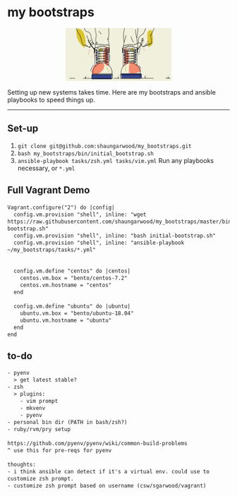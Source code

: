 # my bootstraps

<p align="center">
  <img src="lib/logo.jpeg" width="240" height="120" />
</p>


Setting up new systems takes time. Here are my bootstraps and ansible playbooks to speed things up.

---

## Set-up
1. ```git clone git@github.com:shaungarwood/my_bootstraps.git```
2. ```bash my_bootstraps/bin/initial_bootstrap.sh```
3. ```ansible-playbook tasks/zsh.yml tasks/vim.yml``` Run any playbooks necessary, or ```*.yml```

## Full Vagrant Demo
```
Vagrant.configure("2") do |config|
  config.vm.provision "shell", inline: "wget https://raw.githubusercontent.com/shaungarwood/my_bootstraps/master/bin/initial-bootstrap.sh"
  config.vm.provision "shell", inline: "bash initial-bootstrap.sh"
  config.vm.provision "shell", inline: "ansible-playbook ~/my_bootstraps/tasks/*.yml"


  config.vm.define "centos" do |centos|
    centos.vm.box = "bento/centos-7.2"
    centos.vm.hostname = "centos"
  end

  config.vm.define "ubuntu" do |ubuntu|
    ubuntu.vm.box = "bento/ubuntu-18.04"
    ubuntu.vm.hostname = "ubuntu"
  end
end
```

## to-do
```
- pyenv
  > get latest stable?
- zsh
  > plugins:
    - vim prompt
    - mkvenv
    - pyenv
- personal bin dir (PATH in bash/zsh?)
- ruby/rvm/pry setup

https://github.com/pyenv/pyenv/wiki/common-build-problems
^ use this for pre-reqs for pyenv

thoughts:
- i think ansible can detect if it's a virtual env. could use to customize zsh prompt.
- customize zsh prompt based on username (csw/sgarwood/vagrant)
```
